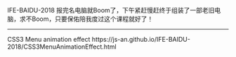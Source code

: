 IFE-BAIDU-2018
报完名电脑就Boom了，下午紧赶慢赶终于组装了一部老旧电脑，求不Boom，只要保佑陪我度过这个课程就好了！
<hr>
CSS3 Menu animation effect
https://js-an.github.io/IFE-BAIDU-2018/CSS3MenuAnimationEffect.html
